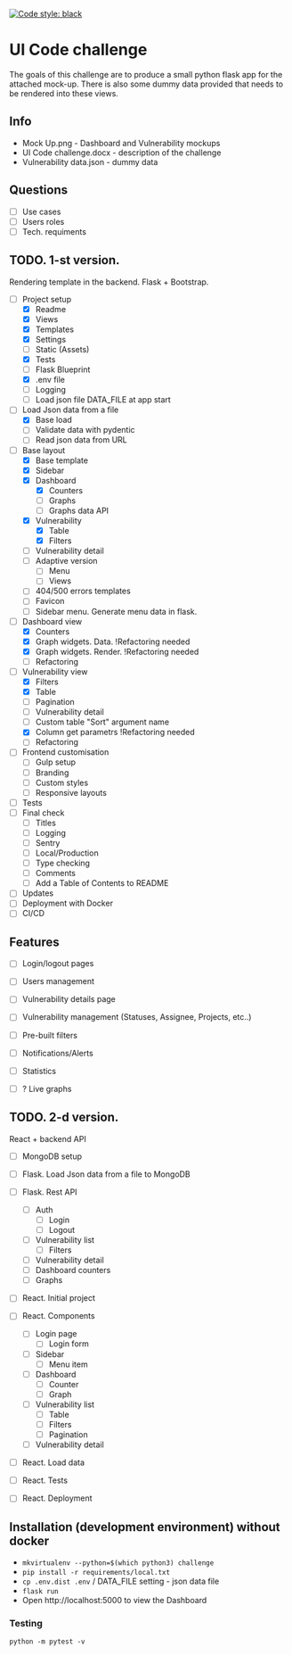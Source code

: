 [![Code style: black](https://img.shields.io/badge/code%20style-black-000000.svg)](https://github.com/psf/black)

# UI Code challenge
The goals of this challenge are to produce a small python flask app for the attached mock-up. There is also some dummy data provided that needs to be rendered into these views.

## Info
 - Mock Up.png - Dashboard and Vulnerability mockups
 - UI Code challenge.docx - description of the challenge
 - Vulnerability data.json - dummy data

## Questions
 - [ ] Use cases
 - [ ] Users roles
 - [ ] Tech. requiments

## TODO. 1-st version.
Rendering template in the backend. Flask + Bootstrap.
 - [ ] Project setup
    - [x] Readme
    - [x] Views
    - [x] Templates
    - [x] Settings
    - [ ] Static (Assets)
    - [x] Tests
    - [ ] Flask Blueprint
    - [x] .env file
    - [ ] Logging
    - [ ] Load json file DATA_FILE at app start
 - [ ] Load Json data from a file
     - [x] Base load
     - [ ] Validate data with pydentic
     - [ ] Read json data from URL
 - [ ] Base layout
    - [x] Base template
    - [x] Sidebar
    - [x] Dashboard
        - [x] Counters
        - [ ] Graphs
        - [ ] Graphs data API
    - [x] Vulnerability
        - [x] Table
        - [x] Filters
    - [ ] Vulnerability detail
    - [ ] Adaptive version
      - [ ] Menu
      - [ ] Views
    - [ ] 404/500 errors templates
    - [ ] Favicon
    - [ ] Sidebar menu. Generate menu data in flask.
 - [ ] Dashboard view
    - [x] Counters
    - [x] Graph widgets. Data. !Refactoring needed
    - [x] Graph widgets. Render. !Refactoring needed
    - [ ] Refactoring
 - [ ] Vulnerability view
    - [x] Filters
    - [x] Table
    - [ ] Pagination
    - [ ] Vulnerability detail
    - [ ] Custom table "Sort" argument name
    - [x] Column get parametrs !Refactoring needed
    - [ ] Refactoring
 - [ ] Frontend customisation
    - [ ] Gulp setup
    - [ ] Branding
    - [ ] Custom styles
    - [ ] Responsive layouts
 - [ ] Tests
 - [ ] Final check
    - [ ] Titles
    - [ ] Logging
    - [ ] Sentry
    - [ ] Local/Production
    - [ ] Type checking
    - [ ] Comments
    - [ ] Add a Table of Contents to README
 - [ ] Updates
 - [ ] Deployment with Docker
 - [ ] CI/CD

## Features
 - [ ] Login/logout pages
 - [ ] Users management
 - [ ] Vulnerability details page
 - [ ] Vulnerability management (Statuses, Assignee, Projects, etc..)
 - [ ] Pre-built filters
 - [ ] Notifications/Alerts
 - [ ] Statistics
 - [ ] ? Live graphs


## TODO. 2-d version.
React + backend API
 - [ ]  MongoDB setup
 - [ ]  Flask. Load Json data from a file to MongoDB
 - [ ]  Flask. Rest API
	 - [ ]  Auth
        - [ ] Login
        - [ ] Logout
	 - [ ]  Vulnerability list
        - [ ]  Filters
	 - [ ]  Vulnerability detail
	 - [ ]  Dashboard counters
	 - [ ]  Graphs
 - [ ]  React. Initial project
 - [ ]  React. Components
	 - [ ] Login page
        - [ ] Login form
	 - [ ] Sidebar
		 - [ ] Menu item
	 - [ ]  Dashboard
		 - [ ]  Counter
		 - [ ]  Graph
	 - [ ]  Vulnerability list
		 - [ ]  Table
		 - [ ]  Filters
         - [ ]  Pagination
	 - [ ]  Vulnerability detail
 - [ ]  React. Load data
 - [ ]  React. Tests
 - [ ]  React. Deployment


## Installation (development environment) without docker
 - ```mkvirtualenv --python=$(which python3) challenge```
 - ```pip install -r requirements/local.txt```
 - ```cp .env.dist .env``` / DATA_FILE setting - json data file
 - ```flask run```
 - Open http://localhost:5000 to view the Dashboard

### Testing
```python -m pytest -v```

